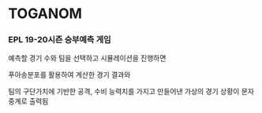 # TOGANOM

### EPL 19-20시즌 승부예측 게임  

예측할 경기 수와 팀을 선택하고 시뮬레이션을 진행하면  

푸아송분포를 활용하여 계산한 경기 결과와  

팀의 구단가치에 기반한 공격, 수비 능력치를 가지고 만들어낸 가상의 경기 상황이 문자중계로 출력됨
